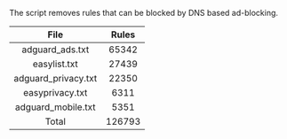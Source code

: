 The script removes rules that can be blocked by DNS based ad-blocking.


| File | Rules |
|:----:|:-----:|
| adguard_ads.txt | 65342 |
| easylist.txt | 27439 |
| adguard_privacy.txt | 22350 |
| easyprivacy.txt | 6311 |
| adguard_mobile.txt | 5351 |
| Total | 126793 |